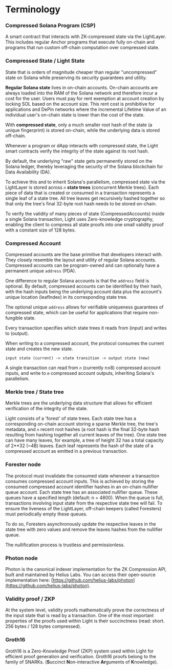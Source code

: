 # Terminology

### Compressed Solana Program (CSP)

A smart contract that interacts with ZK-compressed state via the LightLayer. This includes regular Anchor programs that execute fully on-chain and programs that run custom off-chain computation over compressed state.



### Compressed State / Light State

State that is orders of magnitude cheaper than regular "uncompressed" state on Solana while preserving its security guarantees and utility.

**Regular Solana state** lives in on-chain accounts. On-chain accounts are always loaded into the RAM of the Solana network and therefore incur a cost for the user. Users must pay for rent exemption at account creation by locking SOL based on the account size. This rent cost is prohibitive for applications and DePin networks where the incremental Lifetime Value of an individual user's on-chain state is lower than the cost of the state.

With **compressed state**, only a much smaller root hash of the state (a unique fingerprint) is stored on-chain, while the underlying data is stored off-chain.&#x20;

Whenever a program or dApp interacts with compressed state, the Light smart contracts verify the integrity of the state against its root hash.

By default, the underlying "raw" state gets permanently stored on the Solana ledger, thereby leveraging the security of the Solana blockchain for Data Availability (DA).

To achieve this and to inherit Solana's parallelism, compressed state via the LightLayer is stored across _`n`_ **state trees** (concurrent Merkle trees). Each piece of data that is created or consumed in a transaction represents a single leaf of a state tree. All tree leaves get recursively hashed together so that only the tree's final 32-byte root hash needs to be stored on-chain.

To verify the validity of many pieces of state (CompressedAccounts) inside a single Solana transaction, Light uses Zero-knowledge cryptography, enabling the client to compress all state proofs into one small validity proof with a constant size of 128 bytes.



### Compressed Account

Compressed accounts are the base primitive that developers interact with. They closely resemble the layout and utility of regular Solana accounts. Compressed accounts can be program-owned and can optionally have a permanent unique `address` (PDA).&#x20;

One difference to regular Solana accounts is that the `address` field is optional. By default, compressed accounts can be identified by their hash, with the hash inputs being the underlying account data plus the account's unique location (leafIndex) in its corresponding state tree.

The optional unique `address` allows for verifiable uniqueness guarantees of compressed state, which can be useful for applications that require non-fungible state.

Every transaction specifies which state trees it reads from (input) and writes to (output).&#x20;

When writing to a compressed account, the protocol consumes the current state and creates the new state.

`input state (current) -> state transition -> output state (new)`

A single transaction can read from _`n`_ (currently n≤8) compressed account inputs, and write to _`m`_ compressed account outputs, inheriting Solana's parallelism.



### Merkle tree / State tree

Merkle trees are the underlying data structure that allows for efficient verification of the integrity of the state.

Light consists of a 'forest' of state trees. Each state tree has a corresponding on-chain account storing a sparse Merkle tree, the tree's metadata, and _`n`_ recent root hashes (a root hash is the final 32-byte hash resulting from hashing together all current leaves of the tree). One state tree can have many leaves, for example, a tree of height 32 has a total capacity of 2\*\*32 (\~4B) leaves. Each leaf represents the hash of the state of a compressed account as emitted in a previous transaction.



### Forester node

The protocol must invalidate the consumed state whenever a transaction consumes compressed account inputs. This is achieved by storing the consumed compressed account identifier hashes in an on-chain nullifier queue account. Each state tree has an associated nullifier queue. These queues have a specified length (default: n = 4800). When the queue is full, transactions involving input state from the respective state tree will fail. To ensure the liveness of the LightLayer, off-chain keepers (called Foresters) must periodically empty these queues.

To do so, Foresters asynchronously update the respective leaves in the state tree with zero values and remove the leaves hashes from the nullifier queue.

The nullification process is trustless and permissionless.&#x20;



### Photon node

Photon is the canonical indexer implementation for the ZK Compression API, built and maintained by Helius Labs. You can access their open-source implementation here: [https://github.com/helius-labs/photon](https://github.com/helius-labs/photon).



### Validity proof / ZKP

At the system level, validity proofs mathematically prove the correctness of the input state that is read by a transaction. One of the most important properties of the proofs used within Light is their succinctness (read: short. 256 bytes / 128 bytes compressed).&#x20;



### Groth16

Groth16 is a Zero-Knowledge Proof (ZKP) system used within Light for efficient proof generation and verification. Groth16 proofs belong to the family of SNARKs. (**S**uccinct **N**on-interactive **Ar**guments of **K**nowledge).











